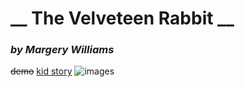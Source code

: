 # __ The Velveteen Rabbit __
### *by Margery Williams*
~~demo~~
[kid story](https://americanliterature.com/author/margery-williams/short-story/the-velveteen-rabbit)
![images](https://user-images.githubusercontent.com/48656800/106875611-eaefe180-66e7-11eb-973a-26d1cf812d06.jpg)

